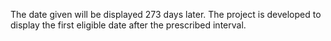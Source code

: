The date given will be displayed 273 days later. The project is developed to display the first eligible date after the prescribed interval.
